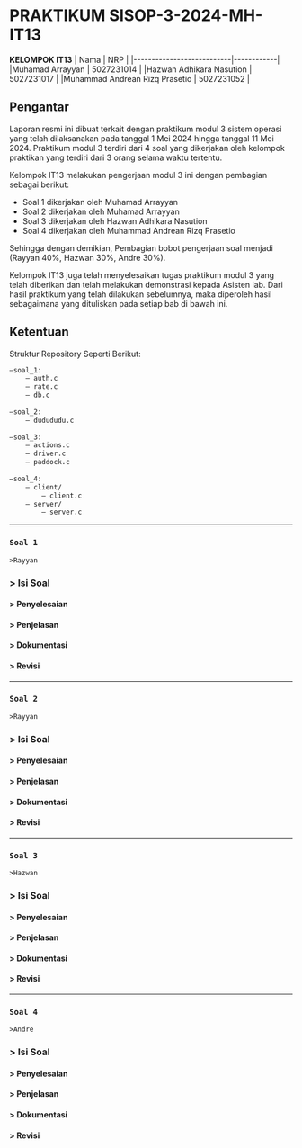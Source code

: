 # PRAKTIKUM SISOP-3-2024-MH-IT13

**KELOMPOK IT13**
| Nama | NRP |
|---------------------------|------------|
|Muhamad Arrayyan | 5027231014 |
|Hazwan Adhikara Nasution | 5027231017 |
|Muhammad Andrean Rizq Prasetio | 5027231052 |

## Pengantar

Laporan resmi ini dibuat terkait dengan praktikum modul 3 sistem operasi yang telah dilaksanakan pada tanggal 1 Mei 2024 hingga tanggal 11 Mei 2024. Praktikum modul 3 terdiri dari 4 soal yang dikerjakan oleh kelompok praktikan yang terdiri dari 3 orang selama waktu tertentu.

Kelompok IT13 melakukan pengerjaan modul 3 ini dengan pembagian sebagai berikut:

- Soal 1 dikerjakan oleh Muhamad Arrayyan
- Soal 2 dikerjakan oleh Muhamad Arrayyan
- Soal 3 dikerjakan oleh Hazwan Adhikara Nasution
- Soal 4 dikerjakan oleh Muhammad Andrean Rizq Prasetio

Sehingga dengan demikian, Pembagian bobot pengerjaan soal menjadi (Rayyan 40%, Hazwan 30%, Andre 30%).

Kelompok IT13 juga telah menyelesaikan tugas praktikum modul 3 yang telah diberikan dan telah melakukan demonstrasi kepada Asisten lab. Dari hasil praktikum yang telah dilakukan sebelumnya, maka diperoleh hasil sebagaimana yang dituliskan pada setiap bab di bawah ini.

## Ketentuan

Struktur Repository Seperti Berikut:

```bash
—soal_1:
	— auth.c
	— rate.c
	— db.c
                                    
—soal_2:
	— dudududu.c
				
—soal_3:
	— actions.c
	— driver.c
	— paddock.c
				
—soal_4:
	— client/
		— client.c 
	— server/
		— server.c

```

---

### **`Soal 1`**

`>Rayyan`

### > Isi Soal
#### > Penyelesaian
#### > Penjelasan
#### > Dokumentasi
#### > Revisi
---

### **`Soal 2`**

`>Rayyan`

### > Isi Soal
#### > Penyelesaian
#### > Penjelasan
#### > Dokumentasi
#### > Revisi

---

### **`Soal 3`**

`>Hazwan`

### > Isi Soal
#### > Penyelesaian
#### > Penjelasan
#### > Dokumentasi
#### > Revisi

---

### **`Soal 4`**
`>Andre`

### > Isi Soal
#### > Penyelesaian
#### > Penjelasan
#### > Dokumentasi
#### > Revisi
